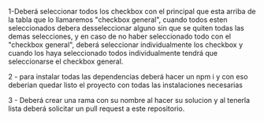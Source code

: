 1-Deberá seleccionar todos los checkbox con el principal que esta arriba de la tabla que lo llamaremos "checkbox general", cuando todos esten seleccionados debera desseleccionar alguno sin que se quiten todas las demas selecciones, y en caso de no haber seleccionado todo con el "checkbox general", deberá seleccionar individualmente los checkbox y cuando los haya seleccionado todos individualmente tendrá que seleccionarse el checkbox general.



2 - para instalar todas las dependencias deberá hacer un npm i y con eso deberian quedar listo el proyecto con todas las instalaciones necesarias




3 - Deberá crear una rama con su nombre al hacer su solucion y al tenerla lista deberá solicitar un pull request a este repositorio.
